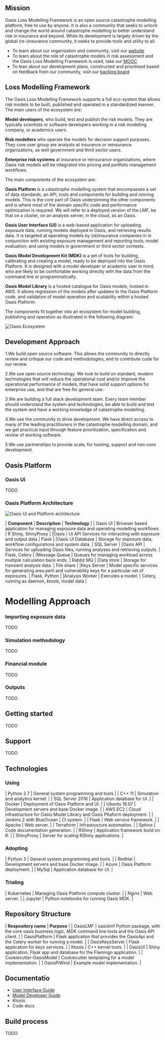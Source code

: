 ## Mission

Oasis Loss Modelling Framework is an open source catastrophe modelling platform, free to use by anyone. It is also a community that seeks to unlock and change the world around catastrophe modelling to better understand risk in insurance and beyond. While its development is largely driven by the global (re-)insurance community, it seeks to provide tools and utility to all.
- To learn about our organization and community, visit our [website](http://www.oasislmf.org)
- To learn about the role of catastrophe models in risk assessment and the Oasis Loss Modelling Framework is used, take our [MOOC](http://www.oasismooc.org/)
- To lean about our development plans, constructed and prioritised based on feedback from our community, visit our [backlog board](https://trello.com/b/7O0krVYr/backlog)

## Loss Modelling Framework

The Oasis Loss Modelling Framework supports a full eco-system that allows risk models to be built, published and operated in a standardized manner. The main users of the ecosystem are:

**Model developers**, who build, test and publish the risk models. They are typically scientists or software developers working in a risk modelling company, or academics users.

**Risk modellers** who operate the models for decision support purposes. They core user group are analysts at insurance or reinsurance organizations, as well government and third sector users.

**Enterprise risk systems** at insurance or reinsurance organizations, where Oasis risk models will be integrated into pricing and portfolio management workflows.

The main components of the ecosystem are:

**Oasis Platform** is a catastrophe modelling system that encompasses a set of data standards, an API, tools and components for building and running models. This is the core part of Oasis underpinning the other components and is where most of the domain specific code and performance optimization is required. We will refer to a deployed version of the LMF, be that on a cluster, on an analysis server, in the cloud, as an Oasis.

**Oasis User Interface (UI)** is a web-based application for uploading exposure data, running models deployed in Oasis, and retrieving results data. It is targeted at operating models by (re)insurance companies in in conjunction with existing exposure management and reporting tools; model evaluation; and using models in government or third sector contexts.
 
**Oasis Model Development Kit (MDK)** is a set of tools for building, calibrating and creating a model, ready to be deployed into the Oasis Platform. It is designed with a model developer or academic user in mind, who are likely to be comfortable working directly with the data from the command line or programmatically.  

**Oasis Model Library** is a hosted catalogue for Oasis models, hosted in AWS. It allows regression of the models after updates to the Oasis Platform code, and validation of model operation and scalability within a hosted Oasis Platform.

The components fit together into an ecosystem for  model building, publishing and operation as illustrated in the following diagram:

![Oasis Ecosystem](static/oasis_ecosystem.jpg)

## Development Approach

1.We build open source software. This allows the community to directly review and critique our code and methodologies, and to contribute code for our review. 

2.We use open source technology. We look to build on standard, modern technologies that 
will reduce the operational cost and/or improve the operational performance of models, that 
have solid support options for enterprise use, and that are free for general use. 

3.We are building a full stack development team. Every team member should understand the 
system and technologies, be able to build and test the system and have a working knowledge 
of catastrophe modelling. 

4.We use the community to drive development. We have direct access to many of the leading 
practitioners in the catastrophe modelling domain, and we get practical input through feature 
prioritization, specification and review of working software. 

5.We use partnerships to provide scale, for hosting, support and non-core development. 

## Oasis Platform

### Oasis UI

TODO

### Oasis Platform Architecture

![Oasis UI and Platform architecture](static/oasis_architecture_tiers.jpg)

| **Component** |	**Description** | **Technology** |
| Oasis UI	| Browser based application for managing exposure data and operating modelling workflows |	R Shiny, ShinyProxy |
|Oasis | UI API	Services for interacting with exposure and output data |	Flask |
|Oasis UI Database	| Storage for exposure data, workflow configurations and system data. | SQL Server | 
|Oasis API |	Services for uploading Oasis files, running analyses and retrieving outputs. |	Flask, Celery | 
|Message Queue |	Queues for managing workload across multiple calculation back ends. |	Rabbit MQ |
|Data store |	Storage for transient analysis data.	| File share |
|Keys Server |	Model specific services for generating area peril and vulnerability keys for a particular set of exposures.	| Flask, Python |
|Analysis Worker |	Executes a model. |	Celery, running as daemon, ktools, model data |

# Modelling Approach

### Importing exposure data

TODO

### Simulation methodology

TODO

### Financial module 

TODO

### Outputs

TODO

## Getting started

TODO 

## Support

TODO

## Technologies

### Using

| Python 2.7 | General system programming and tools | 
| C++ 11 | Simulation and analytics kernel. |
| SQL Server 2016 | Application database for UI. |
| Docker | Deployment of Oasis Platform and UI. |
| Ubuntu 16.07 | Development servers and base Docker image. |
| AWS EC2 | Cloud infrastructure for Oasis Model Library and Oasis Pltaform deployment. |
| Jenkins 2 with BlueOcean | CI system. |
| Flask | Web service framework. | 
| Apache | Web server. |
| Terraform | Infrastructure automation. |
| Sphinx | Code documentation generation. |
| RShiny | Application framework build on R. |
| ShinyProxy | Server for scaling RShiny applications. |

### Adopting

| Python 3 | General system programming and tools. |
| RedHat | Development servers and base Docker image. |
| Azure | Oasis Platform deployment. |
| MySql | Application database for UI. |

### Trialing

| Kubernetes | Managing Oasis Platform compute cluster. |
| Nginx | Web server. |
| Jupyter | Python notebooks for running Oasis MDK. |

## Repository Structure

| **Respository name**	| **Purpose** |
| OasisLMF	| oasislmf Python package, with the core oasis business logic, MDK command line tools and the Oasis API client. |
| OasisPlatform	| Flask application that provides the OasisApi and the Celery worker for running a model. |
| OasisKeysServer	| Flask application for keys services. |
| Ktools	| C++ kernel tools. |
| OasisUI	| Shiny application, Flask app and database for the Flamingo application. |
| Cookiecutter-OasisModel	| Cookiecutter templating for a model implementation. |
| OasisPiWind	| Example model implementation. |

## Documentatio

- [User Interface Guide](docs/Oasis_User_Interface_guide.pdf)
- [Model Developer Guide](docs/Oasis_Model_Developer_Guide.pdf)
- Ktools
- Code docs

## Build process

TODO
